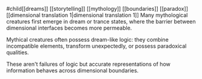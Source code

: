 #child[[dreams]] [[storytelling]] [[mythology]] [[boundaries]] [[paradox]] [[dimensional translation 1|dimensional translation 1]] 
Many mythological creatures first emerge in dream or trance states, where the barrier between dimensional interfaces becomes more permeable.

Mythical creatures often possess dream-like logic: they combine incompatible elements, transform unexpectedly, or possess paradoxical qualities. 

These aren't failures of logic but accurate representations of how information behaves across dimensional boundaries.